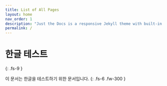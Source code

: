 ```yaml
---
title: List of All Pages
layout: home
nav_order: 1
description: "Just the Docs is a responsive Jekyll theme with built-in search that is easily customizable and hosted on GitHub Pages."
permalink: /
---
```


# 한글 테스트
{: .fs-9 }

이 문서는 한글을 테스트하기 위한 문서입니다.
{: .fs-6 .fw-300 }